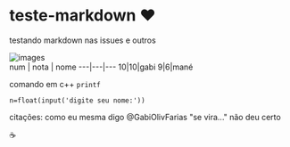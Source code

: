 # teste-markdown ❤️
testando markdown nas issues e outros

![images](https://user-images.githubusercontent.com/85457645/167309698-bd4bd5e5-3636-46c7-bd50-1a28870f5f84.jpg)<br/>
num | nota | nome
---|---|---
10|10|gabi
9|6|mané

comando em c++ `printf`
```
n=float(input('digite seu nome:'))
```
citações:
como eu mesma digo @GabiOlivFarias
"se vira..." não deu certo

☕

